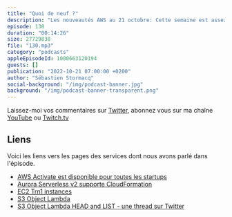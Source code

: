 ```yaml
---
title: "Quoi de neuf ?"
description: "Les nouveautés AWS au 21 octobre: Cette semaine est assez calme, j'ai tout de même noté des changements dans le programme AWS Activate pour les startups, Aurora Serverless qui est supporté par CloudFormation, un nouveau type d'instance EC2 pour l'entrainement de gros (très gros) modèles AIML, et surtout, les S3 Object Lambda qui s'enrichissent des requêtes HEAD et LIST. Je vous explique à quoi ca peut servir à la fin de cet épisode."
episode: 130
duration: "00:14:26"
size: 27729838
file: "130.mp3"
category: "podcasts"
appleEpisodeId: 1000663120194
guests: []
publication: "2022-10-21 07:00:00 +0200"
author: "Sébastien Stormacq"
social-background: "/img/podcast-banner.jpg"
background: "/img/podcast-banner-transparent.png"
---
```


Laissez-moi vos commentaires sur [Twitter](https://twitter.com/sebsto), abonnez vous sur ma chaîne [YouTube](https://www.youtube.com/sebsto) ou [Twitch.tv](https://www.twitch.tv/sebAWS)

## Liens

Voici les liens vers les pages des services dont nous avons parlé dans l'épisode.

- [AWS Activate est disponible pour toutes les startups](https://aws.amazon.com/about-aws/whats-new/2022/10/aws-activate-now-open-startups/)
- [Aurora Serverless v2 supporte CloudFormation](https://aws.amazon.com/about-aws/whats-new/2022/10/amazon-aurora-serverless-v2-supports-aws-cloudformation/)
- [EC2 Trn1 instances](https://aws.amazon.com/blogs/aws/amazon-ec2-trn1-instances-for-high-performance-model-training-are-now-available/)
- [S3 Object Lambda](https://aws.amazon.com/blogs/aws/introducing-amazon-s3-object-lambda-use-your-code-to-process-data-as-it-is-being-retrieved-from-s3/)
- [S3 Object Lambda HEAD and LIST - une thread sur Twitter](https://twitter.com/danilop/status/1577624362160627715)


